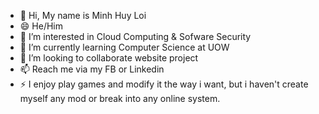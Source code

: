 - 👋 Hi, My name is Minh Huy Loi
- 😄 He/Him
- 👀 I’m interested in Cloud Computing & Sofware Security
- 🌱 I’m currently learning Computer Science at UOW
- 💞️ I’m looking to collaborate website project 
- 📫 Reach me via my FB or Linkedin
- ⚡ I enjoy play games and modify it the way i want, but i haven't create myself any mod or break into any online system.

